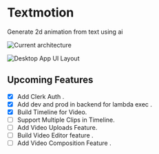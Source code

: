 # Textmotion
Generate 2d animation from text using ai

![Current architecture](https://github.com/user-attachments/assets/609e7651-20d6-48a0-b15a-646579475d82)

![Desktop App UI Layout](https://github.com/user-attachments/assets/96008e5e-c8b9-41ae-bedc-9fd77230af9b)

## Upcoming Features

- [X] Add Clerk Auth .
- [X] Add dev and prod in backend for lambda exec .
- [X] Build Timeline for Video.
- [ ] Support Multiple Clips in Timeline.
- [ ] Add Video Uploads Feature.
- [ ] Build Video Editor feature .
- [ ] Add Video Composition Feature .
